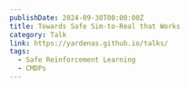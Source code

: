 ```yaml
---
publishDate: 2024-09-30T00:00:00Z
title: Towards Safe Sim-to-Real that Works
category: Talk
link: https://yardenas.github.io/talks/
tags:
  - Safe Reinforcement Learning
  - CMDPs
---
```

